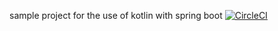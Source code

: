 sample project for the use of kotlin with spring boot
[![CircleCI](https://circleci.com/gh/Blink1982/statistics/tree/master.svg?style=svg)](https://circleci.com/gh/Blink1982/statistics/tree/master)
